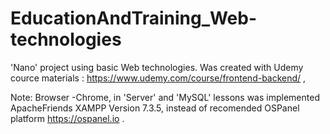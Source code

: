 # EducationAndTraining_Web-technologies
'Nano' project using basic Web technologies.
Was created with Udemy cource materials :
https://www.udemy.com/course/frontend-backend/ ,

Note: Browser -Chrome, 
in 'Server' and 'MySQL' lessons was implemented ApacheFriends XAMPP Version 7.3.5,
instead of recomended OSPanel platform https://ospanel.io .
